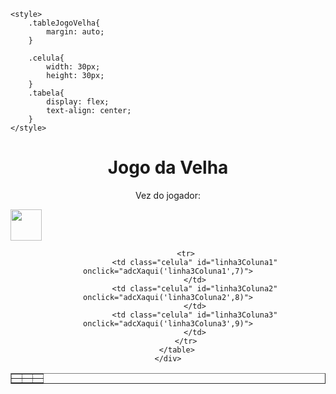 <!DOCTYPE html>
<html lang="en">
<head>
	<meta charset="UTF-8">
	<title>Resolução Prova</title>
	<link rel="stylesheet" href="https://use.fontawesome.com/releases/v5.15.1/css/all.css">

	<style>
		.tableJogoVelha{
			margin: auto;
		}

		.celula{
			width: 30px;
    		height: 30px;
		}
		.tabela{
			display: flex;
			text-align: center;
		}
	</style>
</head>
<body>
		<h1 align="center">Jogo da Velha</h1>
		<div id="mostrador">
		<p align="center" onclick="">Vez do jogador: </p>
		<img align="center" src="imagens/x.png" dorder="0" height="50">
		</div>
		<div align="center" id="Game">
		<table class="tableJogoVelha"  border="1">
			<tr>
				<td class="celula" id="linha1Coluna1" onclick="adcXaqui('linha1Coluna1',1)">	
				</td>
				<td class="celula" id="linha1Coluna2" onclick="adcXaqui('linha1Coluna2',2)">		
				</td>
				<td class="celula" id="linha1Coluna3" onclick="adcXaqui('linha1Coluna3',3)">
				</td>
			</tr>
			<tr>
				<td class="celula" id="linha2Coluna1" onclick="adcXaqui('linha2Coluna1',4)">
				</td>
				<td class="celula" id="linha2Coluna2" onclick="adcXaqui('linha2Coluna2',5)">
				</td>
				<td class="celula" id="linha2Coluna3" onclick="adcXaqui('linha2Coluna3',6)">
				</td>
			</tr>

			<tr>
				<td class="celula" id="linha3Coluna1" onclick="adcXaqui('linha3Coluna1',7)">
				</td>
				<td class="celula" id="linha3Coluna2" onclick="adcXaqui('linha3Coluna2',8)">
				</td>
				<td class="celula" id="linha3Coluna3" onclick="adcXaqui('linha3Coluna3',9)">
				</td>
			</tr>
		</table>
	</div>
</body>
	<script type="text/javascript">
		var quadrantesMarcados = []; //sempre quando aperta em 1 quadrante ele adiciona em uma array
		var arrayIdComQuadrante = [
		"", //index 0
		"linha1Coluna1", //index 1
		"linha1Coluna2", //index 2
		"linha1Coluna3", //index 3
		"linha2Coluna1", //index 4
		"linha2Coluna2", //index 5
		"linha2Coluna3", //index 6
		"linha3Coluna1", //index 7
		"linha3Coluna2", //index 8
		"linha3Coluna3", //index 9
		]
		function adcXaqui(idCelula, quadrante){
			if (quadrantesMarcados.indexOf(quadrante) == -1 ) {
				preencherVelha(idCelula, 'x', quadrante)
			efetuarJogadaDaMaquina()
			}
		}
		function efetuarJogadaDaMaquina(){
			var quadranteMaquina = Math.floor(Math.random() * 10);
			if(quadrantesMarcados.indexOf(quadranteMaquina) == -1 ){
				console.log("nao achei quadrante" + quadranteMaquina);
				
				idQuadranteEscolhidoPelaMaquina = arrayIdComQuadrante[quadranteMaquina]
	
				preencherVelha(idQuadranteEscolhidoPelaMaquina, '0', quadranteMaquina)
			}else{
				console.log("achei preenchido" + quadranteMaquina);
			}
		}
		function preencherVelha(idQuadrante, tipo, valorQuadrante){
			if (valorQuadrante == 0) {
				return;
			}

			var elemento = document.getElementById(idQuadrante);
			if (tipo == 'x') {
				elemento.innerHTML = "<i class='fas fa-times'></i>";
			}else{
				elemento.innerHTML = "<i class='far fa-circle'></i>";
			}
			quadrantesMarcados.push(valorQuadrante);
			
		}
		const player1 = "X";
		const player2 = "O";
		var playTime = player1;
		var gameOver = false;

		atualizarMostrador();

		function atualizaMostrador(){
			if(gameOver) {return;}

			if(playTime == player1){
				var player = document.querySelectorAll("div#mostrador img")[0];
				player.setAttribute("src", "imagens/x.png");
			}else{
				var player = document.querySelectorAll("div#mostrador img")[0];
				player.setAttribute("src", "imagens/o.png");
			}
		}

	</script>
</html>
